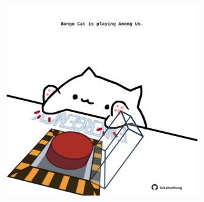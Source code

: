 <!-- built at 15/02/2024, 09:00:36 UTC -->
<p align="center">
  <img width="500" height="500" src="./ReadmeImage.svg">
</p>
